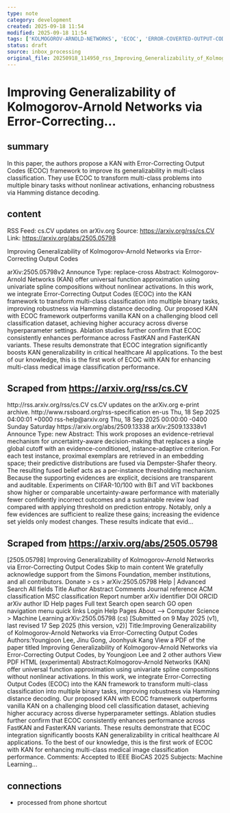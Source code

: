 ```yaml
---
type: note
category: development
created: 2025-09-18 11:54
modified: 2025-09-18 11:54
tags: ['KOLMOGOROV-ARNOLD-NETWORKS', 'ECOC', 'ERROR-COVERTED-OUTPUT-CODES']
status: draft
source: inbox_processing
original_file: 20250918_114950_rss_Improving_Generalizability_of_Kolmogorov-Arnold_Ne.txt
---
```


# Improving Generalizability of Kolmogorov-Arnold Networks via Error-Correcting...

## summary
In this paper, the authors propose a KAN with Error-Correcting Output Codes (ECOC) framework to improve its generalizability in multi-class classification. They use ECOC to transform multi-class problems into multiple binary tasks without nonlinear activations, enhancing robustness via Hamming distance decoding.

## content
RSS Feed: cs.CV updates on arXiv.org
Source: https://arxiv.org/rss/cs.CV
Link: https://arxiv.org/abs/2505.05798

Improving Generalizability of Kolmogorov-Arnold Networks via Error-Correcting Output Codes

arXiv:2505.05798v2 Announce Type: replace-cross Abstract: Kolmogorov-Arnold Networks (KAN) offer universal function approximation using univariate spline compositions without nonlinear activations. In this work, we integrate Error-Correcting Output Codes (ECOC) into the KAN framework to transform multi-class classification into multiple binary tasks, improving robustness via Hamming distance decoding. Our proposed KAN with ECOC framework outperforms vanilla KAN on a challenging blood cell classification dataset, achieving higher accuracy across diverse hyperparameter settings. Ablation studies further confirm that ECOC consistently enhances performance across FastKAN and FasterKAN variants. These results demonstrate that ECOC integration significantly boosts KAN generalizability in critical healthcare AI applications. To the best of our knowledge, this is the first work of ECOC with KAN for enhancing multi-class medical image classification performance.

## Scraped from https://arxiv.org/rss/cs.CV
<?xml version='1.0' encoding='UTF-8'?>
<rss xmlns:arxiv="http://arxiv.org/schemas/atom" xmlns:dc="http://purl.org/dc/elements/1.1/" xmlns:atom="http://www.w3.org/2005/Atom" xmlns:content="http://purl.org/rss/1.0/modules/content/" version="2.0">
  <channel>
    <title>cs.CV updates on arXiv.org</title>
    <link>http://rss.arxiv.org/rss/cs.CV</link>
    <description>cs.CV updates on the arXiv.org e-print archive.</description>
    <atom:link href="http://rss.arxiv.org/rss/cs.CV" rel="self" type="application/rss+xml"/>
    <docs>http://www.rssboard.org/rss-specification</docs>
    <language>en-us</language>
    <lastBuildDate>Thu, 18 Sep 2025 04:00:01 +0000</lastBuildDate>
    <managingEditor>rss-help@arxiv.org</managingEditor>
    <pubDate>Thu, 18 Sep 2025 00:00:00 -0400</pubDate>
    <skipDays>
      <day>Sunday</day>
      <day>Saturday</day>
    </skipDays>
    <item>
      <title>Proximity-Based Evidence Retrieval for Uncertainty-Aware Neural Networks</title>
      <link>https://arxiv.org/abs/2509.13338</link>
      <description>arXiv:2509.13338v1 Announce Type: new 
Abstract: This work proposes an evidence-retrieval mechanism for uncertainty-aware decision-making that replaces a single global cutoff with an evidence-conditioned, instance-adaptive criterion. For each test instance, proximal exemplars are retrieved in an embedding space; their predictive distributions are fused via Dempster-Shafer theory. The resulting fused belief acts as a per-instance thresholding mechanism. Because the supporting evidences are explicit, decisions are transparent and auditable. Experiments on CIFAR-10/100 with BiT and ViT backbones show higher or comparable uncertainty-aware performance with materially fewer confidently incorrect outcomes and a sustainable review load compared with applying threshold on prediction entropy. Notably, only a few evidences are sufficient to realize these gains; increasing the evidence set yields only modest changes. These results indicate that evid...


## Scraped from https://arxiv.org/abs/2505.05798
[2505.05798] Improving Generalizability of Kolmogorov-Arnold Networks via Error-Correcting Output Codes Skip to main content We gratefully acknowledge support from the Simons Foundation, member institutions, and all contributors. Donate &gt; cs &gt; arXiv:2505.05798 Help | Advanced Search All fields Title Author Abstract Comments Journal reference ACM classification MSC classification Report number arXiv identifier DOI ORCID arXiv author ID Help pages Full text Search open search GO open navigation menu quick links Login Help Pages About --> Computer Science > Machine Learning arXiv:2505.05798 (cs) [Submitted on 9 May 2025 (v1), last revised 17 Sep 2025 (this version, v2)] Title:Improving Generalizability of Kolmogorov-Arnold Networks via Error-Correcting Output Codes Authors:Youngjoon Lee, Jinu Gong, Joonhyuk Kang View a PDF of the paper titled Improving Generalizability of Kolmogorov-Arnold Networks via Error-Correcting Output Codes, by Youngjoon Lee and 2 other authors View PDF HTML (experimental) Abstract:Kolmogorov-Arnold Networks (KAN) offer universal function approximation using univariate spline compositions without nonlinear activations. In this work, we integrate Error-Correcting Output Codes (ECOC) into the KAN framework to transform multi-class classification into multiple binary tasks, improving robustness via Hamming distance decoding. Our proposed KAN with ECOC framework outperforms vanilla KAN on a challenging blood cell classification dataset, achieving higher accuracy across diverse hyperparameter settings. Ablation studies further confirm that ECOC consistently enhances performance across FastKAN and FasterKAN variants. These results demonstrate that ECOC integration significantly boosts KAN generalizability in critical healthcare AI applications. To the best of our knowledge, this is the first work of ECOC with KAN for enhancing multi-class medical image classification performance. Comments: Accepted to IEEE BioCAS 2025 Subjects: Machine Learning...


## connections
- processed from phone shortcut
